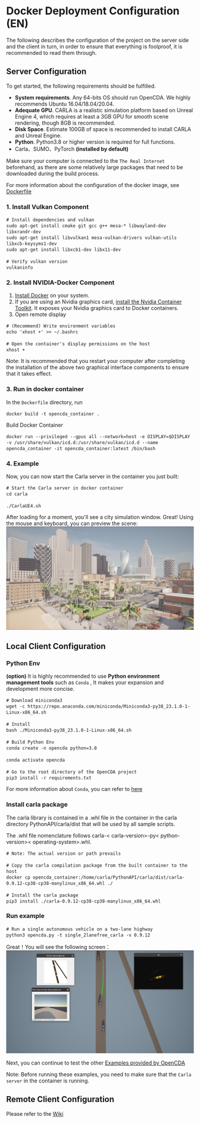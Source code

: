 # Docker Deployment Configuration (EN)
The following describes the configuration of the project on the server side and the client in turn, in order to ensure that everything is foolproof, it is recommended to read them through.

## Server Configuration
To get started, the following requirements should be fulfilled.

* **System requirements**. Any 64-bits OS should run OpenCDA. We highly recommends Ubuntu 16.04/18.04/20.04.
* **Adequate GPU**. CARLA is a realistic simulation platform based on Unreal Engine 4, which requires at least a 3GB GPU for smooth scene rendering, though 8GB is recommended.
* **Disk Space**. Estimate 100GB of space is recommended to install CARLA and Unreal Engine.
* **Python**. Python3.8 or higher version is required for full functions.
* Carla、SUMO、PyTorch **(installed by default)**

Make sure your computer is connected to the `The Real Internet`   beforehand, as there are some relatively large packages that need to be downloaded during the build process.

For more information about the configuration of the docker image, see
[Dockerfile](Dockerfile)  

### 1. Install Vulkan Component
```shell
# Install dependencies and vulkan
sudo apt-get install cmake git gcc g++ mesa-* libwayland-dev libxrandr-dev
sudo apt-get install libvulkan1 mesa-vulkan-drivers vulkan-utils libxcb-keysyms1-dev
sudo apt-get install libxcb1-dev libx11-dev

# Verify vulkan version
vulkaninfo
```

### 2. Install NVIDIA-Docker Component
 1. [Install Docker](https://docs.docker.com/engine/install/) on your system.
 2. If you are using an Nvidia graphics card, [install the Nvidia Container Toolkit](https://docs.nvidia.com/datacenter/cloud-native/container-toolkit/install-guide.html#installation-guide). It exposes your Nvidia graphics
 card to Docker containers.
 3. Open remote display
```shell
# (Recommend) Write environment variables
echo 'xhost +' >> ~/.bashrc

# Open the container's display permissions on the host
xhost +
```
Note:
It is recommended that you restart your computer after completing the installation of the above two graphical interface components to ensure that it takes effect.

### 3. Run in docker container
In the `Dockerfile` directory, run
 ```shell
 docker build -t opencda_container .
 ```
Build Docker Container
 ```shell
 docker run --privileged --gpus all --network=host -e DISPLAY=$DISPLAY -v /usr/share/vulkan/icd.d:/usr/share/vulkan/icd.d --name opencda_container -it opencda_container:latest /bin/bash
 ```

### 4. Example
Now, you can now start the Carla server in the container you just built:
```shell
# Start the Carla server in docker container
cd carla

./CarlaUE4.sh
```
After loading for a moment, you'll see a city simulation window. Great! Using the mouse and keyboard, you can preview the scene:
![intro_map](docs/md_files/images/intro_map.png)

## Local Client Configuration

### Python Env
**(option)**  It is highly recommended to use **Python environment management tools** such as `Conda` , It makes your expansion and development more concise.

```shell
# Download miniconda3
wget -c https://repo.anaconda.com/miniconda/Miniconda3-py38_23.1.0-1-Linux-x86_64.sh

# Install
bash ./Miniconda3-py38_23.1.0-1-Linux-x86_64.sh

# Build Python Env
conda create -n opencda python=3.8

conda activate opencda

# Go to the root directory of the OpenCDA project
pip3 install -r requirements.txt
```
For more information about `Conda`, you can refer to [here](https://docs.conda.io/projects/conda/en/latest/user-guide/install/linux.html)

### Install carla package
The carla library is contained in a .whl file in the container in the carla directory PythonAPI/carla/dist that will be used by all sample scripts.

The .whl file nomenclature follows carla-< carla-version>-py< python-version>< operating-system>.whl.

``` shell
# Note: The actual version or path prevails

# Copy the carla compilation package from the built container to the host
docker cp opencda_container:/home/carla/PythonAPI/carla/dist/carla-0.9.12-cp38-cp38-manylinux_x86_64.whl ./

# Install the carla package
pip3 install ./carla-0.9.12-cp38-cp38-manylinux_x86_64.whl
```

### Run example
```shell
# Run a single autonomous vehicle on a two-lane highway
python3 opencda.py -t single_2lanefree_carla -v 0.9.12
```
Great！You will see the following screen：
![opencda_example](docs/md_files/images/opencda_example.png)

Next, you can continue to test the other [Examples provided by OpenCDA](https://opencda-documentation.readthedocs.io/en/latest/md_files/getstarted.html)

Note: Before running these examples, you need to make sure that the `Carla server` in the container is running.

## Remote Client Configuration
Please refer to the [Wiki](https://github.com/THU-MIR/OpenCDA/wiki)

